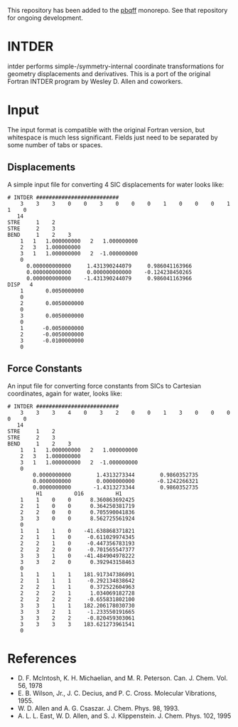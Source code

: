 This repository has been added to the [pbqff](https://github.com/ntBre/pbqff)
monorepo. See that repository for ongoing development.

# INTDER
intder performs simple-/symmetry-internal coordinate transformations for geometry
displacements and derivatives. This is a port of the original Fortran INTDER program
by Wesley D. Allen and coworkers.

# Input
The input format is compatible with the original Fortran version, 
but whitespace is much less significant. Fields just need to be separated by
some number of tabs or spaces.

## Displacements
A simple input file for converting 4 SIC displacements for water looks like:
```text
# INTDER ##########################
    3    3    3    0    0    3    0    0    0    1    0    0    0    1    1    0
   14
STRE     1    2
STRE     2    3
BEND     1    2    3
    1   1   1.000000000   2   1.000000000
    2   3   1.000000000
    3   1   1.000000000   2  -1.000000000
    0
      0.000000000000     1.431390244079     0.986041163966
      0.000000000000     0.000000000000    -0.124238450265
      0.000000000000    -1.431390244079     0.986041163966
DISP   4
    1       0.0050000000
    0
    2       0.0050000000
    0
    3       0.0050000000
    0
    1      -0.0050000000
    2      -0.0050000000
    3      -0.0100000000
    0
```

## Force Constants
An input file for converting force constants from SICs to Cartesian coordinates,
again for water, looks like:
```text
# INTDER ##########################
    3    3    3    4    0    3    2    0    0    1    3    0    0    0    0    0
   14
STRE     1    2
STRE     2    3
BEND     1    2    3
    1   1   1.000000000   2   1.000000000
    2   3   1.000000000
    3   1   1.000000000   2  -1.000000000
    0
        0.0000000000        1.4313273344        0.9860352735
        0.0000000000        0.0000000000       -0.1242266321
        0.0000000000       -1.4313273344        0.9860352735
         H1          O16          H1
    1    1    0    0      8.360863692425
    2    1    0    0      0.364250381719
    2    2    0    0      0.705590041836
    3    3    0    0      8.562725561924
    0
    1    1    1    0    -41.638868371821
    2    1    1    0     -0.611029974345
    2    2    1    0     -0.447356783193
    2    2    2    0     -0.701565547377
    3    3    1    0    -41.484904978222
    3    3    2    0      0.392943158463
    0
    1    1    1    1    181.917347386091
    2    1    1    1     -0.292134838642
    2    2    1    1      0.372522604963
    2    2    2    1      1.034069182728
    2    2    2    2     -0.655831802100
    3    3    1    1    182.206178030730
    3    3    2    1     -1.233550191665
    3    3    2    2     -0.820459303061
    3    3    3    3    183.621273961541
    0
```

# References
  - D. F. McIntosh, K. H. Michaelian, and M. R. Peterson. Can. J. Chem. Vol. 56,
    1978
  - E. B. Wilson, Jr., J. C. Decius, and P. C. Cross. Molecular
    Vibrations, 1955.
  - W. D. Allen and A. G. Csaszar. J. Chem. Phys. 98, 1993.
  - A. L. L. East, W. D. Allen, and S. J. Klippenstein. J. Chem. Phys. 102, 1995

